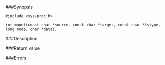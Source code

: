 ###Synopsis

`#include <sys/proc.h>`

`int mount(const char *source, const char *target, const char *fstype, long mode, char *data);`

###Description

###Return value

###Errors
